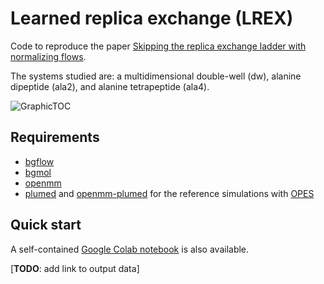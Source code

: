 # Learned replica exchange (LREX)

Code to reproduce the paper [Skipping the replica exchange ladder with normalizing flows](https://arxiv.org/abs/2210.14104).

The systems studied are: a multidimensional double-well (dw), alanine dipeptide (ala2), and alanine tetrapeptide (ala4).

![GraphicTOC](https://user-images.githubusercontent.com/14904699/200288098-697d8cb9-2b01-48b1-abb9-dcd1902d4aef.png)

## Requirements
- [bgflow](https://github.com/noegroup/bgflow)
- [bgmol](https://github.com/noegroup/bgmol)
- [openmm](https://openmm.org)
- [plumed](https://plumed.org) and [openmm-plumed](https://github.com/openmm/openmm-plumed) for the reference simulations with [OPES](https://www.plumed.org/doc-master/user-doc/html/_o_p_e_s.html)

## Quick start
A self-contained [Google Colab notebook](https://colab.research.google.com/drive/1mugRHXt81hZ2xV9t3iEdhU_D_no1JpdG?usp=sharing) is also available.

[**TODO**: add link to output data]
